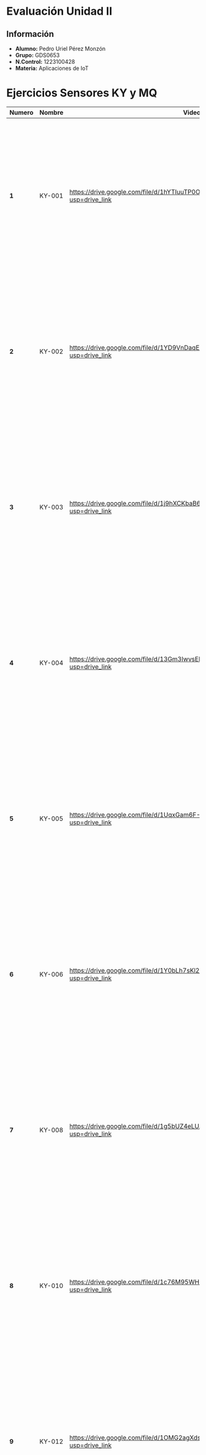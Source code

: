 # Evaluación Unidad II

## Información
- **Alumno:** Pedro Uriel Pérez Monzón
- **Grupo:** GDS0653
- **N.Control:**  1223100428
- **Materia:**  Aplicaciones de IoT




# Ejercicios Sensores KY y MQ
|**Numero**|**Nombre**|**Video**|**Diagrama**|
|--|--|--|--|
|**1**|KY-001|https://drive.google.com/file/d/1hYTIuuTP0OV7asaFfX3nkSzYbrx2A1aA/view?usp=drive_link|<img src="https://github.com/user-attachments/assets/c1727314-5f37-4e79-b7d1-e3d83caba22f" width="400"/>|
|**2**|KY-002|https://drive.google.com/file/d/1YD9VnDaqEqvdPWZXczzqXCQVwvgqJfnQ/view?usp=drive_link|<img src="https://github.com/user-attachments/assets/5b464275-7110-4dc6-a13d-1e7a43ec18c9" width="400"/>|
|**3**|KY-003|https://drive.google.com/file/d/1j9hXCKbaB65wFg4WpZDtBSXoty9vSPCr/view?usp=drive_link|<img src="https://github.com/user-attachments/assets/4fddcc07-b9d5-4be4-a249-b92c037c391e" width="400"/>|
|**4**|KY-004|https://drive.google.com/file/d/13Gm3IwvsELKUvLrD-SjA0qNEr3OOFlQQ/view?usp=drive_link|<img src="https://github.com/user-attachments/assets/530be4c2-0f73-4dee-adca-b67e08c2e056" width="400"/>|
|**5**|KY-005|https://drive.google.com/file/d/1UqxGam6F-1b8ZUwY0VGiY4hjWh_T_yB7/view?usp=drive_link|<img src="https://github.com/user-attachments/assets/1b91f3b4-69ab-4053-a15f-d6507d80a0f1" width="400"/>|
|**6**|KY-006|https://drive.google.com/file/d/1Y0bLh7sKl2OgxIVmu3EflodIme7s27z4/view?usp=drive_link|<img src="https://github.com/user-attachments/assets/64d64e21-a130-472e-b1f1-6a971ce3fef8" width="400"/>|
|**7**|KY-008|https://drive.google.com/file/d/1g5bUZ4eLUA7gNNuhh4EKb8ccNY5j-alY/view?usp=drive_link|<img src="https://github.com/user-attachments/assets/d41e722b-89d7-4529-adba-c2ae1629b566" width="400"/>|
|**8**|KY-010|https://drive.google.com/file/d/1c76M95WH4AWgxNhMI2G0KLoVPzNmhsAR/view?usp=drive_link|<img src="https://github.com/user-attachments/assets/ce3ed578-c97b-4d91-b1c9-868bf3419b07" width="400"/>|
|**9**|KY-012|https://drive.google.com/file/d/1OMG2agXdscrC8L5XB5e2hRukiPkscXVH/view?usp=drive_link|<img src="https://github.com/user-attachments/assets/b7bbaece-f4b1-46b9-a570-ee5ebbfaec5c" width="400"/>|
|**10**|KY-013|https://drive.google.com/file/d/1TDlHZWUPLCUJSRHOCnvHiZNaKt8RhVtc/view?usp=drive_link|<img src="https://github.com/user-attachments/assets/58c52f51-4ec5-4f54-9585-d801b7ce1907" width="400"/>|
|**11**|KY-015|https://drive.google.com/file/d/1okUBQp4P_eWfeYsRedK2lH_sKsGCCAmv/view?usp=drive_link|<img src="https://github.com/user-attachments/assets/392b1a52-2da1-45ac-9066-319930d1fba6" width="400"/>|
|**12**|KY-016|https://drive.google.com/file/d/1j88F23VZCOzv9Nr8FG7CG9SvXBCUQhqQ/view?usp=drive_link|<img src="(https://github.com/user-attachments/assets/402cd223-5720-4220-b1f1-cd11e850771d" width="400"/>|
|**13**|KY-017|https://drive.google.com/file/d/1nhvOE_qgK9X5K-jcZh8skw71dBubzLW4/view?usp=drive_link|<img src="https://github.com/user-attachments/assets/0a1aa7cd-00be-4782-adcf-895d93b7de1c" width="400"/>|
|**14**|KY-019|https://drive.google.com/file/d/1CR19yjSAlS25AZyouVnBCizGAnkh5BKK/view?usp=drive_link|<img src="https://github.com/user-attachments/assets/429e1e07-2853-4384-aaec-d80696d7a2ea" width="400"/>|
|**15**|KY-020|https://drive.google.com/file/d/1Pfz1RT67z9zFN1X6w4F0w8ros4Dx8aLK/view?usp=drive_link|<img src="https://github.com/user-attachments/assets/2d6aa38f-92fa-4b52-96e5-edb52a5e9cf1" width="400"/>|
|**16**|KY-021|https://drive.google.com/file/d/1ZI8Z515-UkkyFnT_ZwWOl7BG2MyzMxOl/view?usp=drive_link|<img src="https://github.com/user-attachments/assets/c4c1c95b-da29-401e-8f2f-5ba1b04bb749" width="400"/>|
|**17**|KY-022|https://drive.google.com/file/d/1meKp6mmQb89hRvs0XpPcBrQewQBubORh/view?usp=drive_link|<img src="https://github.com/user-attachments/assets/fd64743e-d2ff-49e4-9e2c-3e68a9750ff9" width="400"/>|
|**18**|KY-023|https://drive.google.com/file/d/19ndlQEcpoue3PRFvE54-b8QKuqODJg_Q/view?usp=drive_link|<img src="https://github.com/user-attachments/assets/b723f227-17db-40e5-9d6f-b5700a70886f" width="400"/>|
|**19**|KY-025|https://drive.google.com/file/d/1FLobhc0FMbY_6Gg-d5RVcjW0P63phDsE/view?usp=drive_link|<img src="https://github.com/user-attachments/assets/d493cbc1-7311-4a45-a790-9daef88cc851" width="400"/>|
|**20**|KY-026|https://drive.google.com/file/d/122bhE9rKtRNjGfdcyvp---fS-N4cyrfw/view?usp=drive_link|<img src="https://github.com/user-attachments/assets/6417ea19-ab48-4cea-97ec-b005558763c3" width="400"/>|
|**21**|KY-027|https://drive.google.com/file/d/122bhE9rKtRNjGfdcyvp---fS-N4cyrfw/view?usp=drive_link|<img src="https://github.com/user-attachments/assets/f1abe7f0-b927-46cf-9c9b-833b6370e6fd" width="400"/>|
|**22**|KY-028|https://drive.google.com/file/d/1BokadKdEft4VtIpL-83otEWwOyad7q_2/view?usp=drive_link|<img src="https://github.com/user-attachments/assets/79a1632f-1e37-4a54-94c5-acb35cef9394" width="400"/>|
|**23**|KY-029|https://drive.google.com/file/d/1QUsm5sxG9DlZbOBgMDMCYiJMP1h7Xu4Y/view?usp=drive_link|<img src="https://github.com/user-attachments/assets/28892476-929d-4036-870e-6a4e61c5ddf7" width="400"/>|
|**24**|KY-031|https://drive.google.com/file/d/1CLpqSnMqDshAz7Pz8v6YIDyTrWFWfK0Z/view?usp=drive_link|<img src="https://github.com/user-attachments/assets/a03de162-76f6-4de8-9b15-03c1e4ab3b7d" width="400"/>|
|**25**|KY-032|https://drive.google.com/file/d/1OurHCf6HIfWoib8I2DmsqpmwBqHAURYk/view?usp=drive_link|<img src="https://github.com/user-attachments/assets/0c8c1450-8c93-46f0-917f-c57db69f675b" width="400"/>|
|**26**|KY-033|https://drive.google.com/file/d/1MmTVFLMtYSpZFm5yMV22wfA88lkbuwt5/view?usp=drive_link|<img src="https://github.com/user-attachments/assets/f626b554-5f3b-4755-8d37-b85c4a2624b4" width="400"/>|
|**27**|KY-034|https://drive.google.com/file/d/1lAz5PGVl1TAYygcp9Ay0BNYFuRv8aXjR/view?usp=drive_link|<img src="https://github.com/user-attachments/assets/cc60420b-8183-4805-923b-eb5170b7d03b" width="400"/>|
|**29**|KY-036|https://drive.google.com/file/d/1tJGjq2JcKjtF5gd-lQwB2gM_SaWJNw4R/view?usp=drive_link|<img src="https://github.com/user-attachments/assets/bc0a9c88-245f-495e-bed4-9cd6ea8b5a49" width="400"/>|
|**30**|KY-037|https://drive.google.com/file/d/1bVZzgPosuq9KjNOa7u9u2NJyBIL8W71i/view?usp=drive_link|<img src="https://github.com/user-attachments/assets/5cd16a5d-fa69-48d4-84eb-48214e4e91a0" width="400"/>|
|**31**|KY-038|https://drive.google.com/file/d/1qYXFMgsU8ar7O8_3yb2tsEUN4JVWgfD7/view?usp=drive_link|<img src="https://github.com/user-attachments/assets/ace4f48e-9702-4106-9de8-87789f684d73" width="400"/>|
|**32**|KY-039|https://drive.google.com/file/d/16IUQ0TuMvVZaM9woQWL7b0rWhSS8EhRT/view?usp=drive_link|<img src="https://github.com/user-attachments/assets/090928ae-b805-4956-bcde-229abe771fa4" width="400"/>|
|**33**|KY-040|https://drive.google.com/file/d/1io78y7xVwflIh5u73H8JIta56qGRmSUf/view?usp=drive_link|<img src="https://github.com/user-attachments/assets/c9aa5794-8662-4416-b76a-458dc78213e8" width="400"/>|
|**34**|MQ-2|https://drive.google.com/file/d/1-iEVV7VbsajOl7LlBTGPRAlXaCxtXhKa/view?usp=drive_link|<img src="https://github.com/user-attachments/assets/dbf4eaee-cc9b-4c1d-ac62-be36b22a4913" width="400"/>|
|**35**|MQ-3|https://drive.google.com/file/d/17NX-vLuqSBYltKoRdkXzwZ1qXCRWLxfv/view?usp=drive_link|<img src="https://github.com/user-attachments/assets/8bb4e04e-4068-4d10-ada4-3732d2f2366e" width="400"/>|
|**36**|MQ-4|https://drive.google.com/file/d/17NX-vLuqSBYltKoRdkXzwZ1qXCRWLxfv/view?usp=drive_link|<img src="https://github.com/user-attachments/assets/00441a5a-473a-40d4-bf0b-89f235ce207c" width="400"/>|
|**38**|MQ-5|https://drive.google.com/file/d/1c7b2D3Cvh0Oc3CprwJfjEkIfH1iSSF7a/view?usp=drive_link|<img src="https://github.com/user-attachments/assets/157e2548-4a3f-4d4f-b809-14bc4b99e845" width="400"/>|
|**39**|MQ-6|https://drive.google.com/file/d/1VMGknPyXgzDKIuHrL5QE39Yxe_tvPt5d/view?usp=drive_link|<img src="https://github.com/user-attachments/assets/3d49a3ae-be0a-4e7a-a32a-ce5d23d25fba" width="400"/>|
|**40**|MQ-7|https://drive.google.com/file/d/17it72v0w9lBkBrpdqchWpkSQFY2sDQMX/view?usp=drive_link|<img src="https://github.com/user-attachments/assets/8a981e61-a8ba-4f19-86a0-1e8cfafd7aa3" width="400"/>|
|**41**|MQ-9|https://drive.google.com/file/d/1ZOAczfJA_9G6XXM4RUNMcAhZ1nwNR77n/view?usp=drive_link|<img src="https://github.com/user-attachments/assets/830d394a-53d6-4934-8fce-7cabc8327667" width="400"/>|
|**42**|MQ-135|https://drive.google.com/file/d/1QY1vM2VKxNfBuyY1_66ZpfQhu2sQ7JMV/view?usp=drive_link|<img src="https://github.com/user-attachments/assets/42b1eeb6-2094-474f-a48b-4a4815a198bc" width="400"/>|
|**43**|PWM|https://drive.google.com/file/d/1IDSytBhEueyrSejyhkh4kgIrnRAm0X3m/view?usp=drive_link|<img src="https://github.com/user-attachments/assets/6b76640a-7e6c-496a-837e-2a1e36f7822c" width="400"/>|

# Códigos Sensores  
[Códigos Sensores KY Y MQ](https://github.com/Pedro-Uriel-Perez/EvaluacionUnidadII/tree/main/Codigos%20Sensores%20KY%20Y%20MQ)

# Evidencia de soldadura
| Imagen Uno | Imagen Dos |
|-----------|-----------|
| <img src="https://github.com/user-attachments/assets/7ecd4afd-ee9a-478c-a0c4-780674862797" width="200"/> | <img src="https://github.com/user-attachments/assets/f9df5a24-1819-4639-9623-2cba3cf40694" width="200"/> |

# Evidencia Curso Cisco JavaScript Essentials 2
|Modulo|Evidencia|
|--|--|
|**Modulo 1**|<img src="https://github.com/user-attachments/assets/b1c36a89-89aa-4f9f-a873-ee2594c3565c" width="600"/>|
|**Modulo 2**|<img src="https://github.com/user-attachments/assets/5f8a1dd9-60c5-48cb-9f8c-96879263c25c" width="600"/>|
|**Modulo 3**|<img src="https://github.com/user-attachments/assets/9896b1dc-8032-4da2-b943-91185a5732b6" width="600"/>|
|**Modulo 4**|<img src="https://github.com/user-attachments/assets/770f1374-6155-4679-bf4d-42fa3cb478e1" width="600"/>|
|**Prueba Final**|<img src="https://github.com/user-attachments/assets/685e381f-a383-44fa-839a-c00601f6b5f3" width="600"/>|

